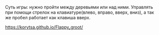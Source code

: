Суть игры: нужно пройти между деревьями или над ними. Управлять при помощи стрелок на клавиатуре(влево, вправо, вверх, вниз), а так же пробел работает как клавиша вверх.

https://korytsa.github.io/Flappy_groot/
